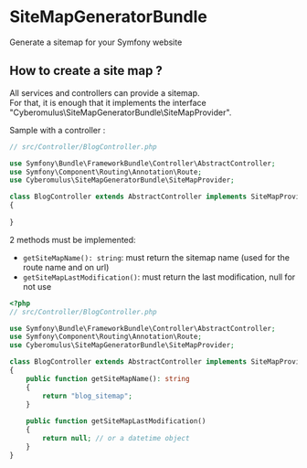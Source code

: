# SiteMapGeneratorBundle
Generate a sitemap for your Symfony website

## How to create a site map ?
All services and controllers can provide a sitemap.  
For that, it is enough that it implements the interface "Cyberomulus\SiteMapGeneratorBundle\SiteMapProvider".

Sample with a controller :

```php
// src/Controller/BlogController.php

use Symfony\Bundle\FrameworkBundle\Controller\AbstractController;
use Symfony\Component\Routing\Annotation\Route;
use Cyberomulus\SiteMapGeneratorBundle\SiteMapProvider;

class BlogController extends AbstractController implements SiteMapProvider
{
    
}
```
2 methods must be implemented:
* `getSiteMapName(): string`: must return the sitemap name (used for the route name and on url)
* `getSiteMapLastModification()`: must return the last modification, null for not use

```php
<?php
// src/Controller/BlogController.php

use Symfony\Bundle\FrameworkBundle\Controller\AbstractController;
use Symfony\Component\Routing\Annotation\Route;
use Cyberomulus\SiteMapGeneratorBundle\SiteMapProvider;

class BlogController extends AbstractController implements SiteMapProvider
{
    public function getSiteMapName(): string
    {
    	return "blog_sitemap";
    }
    
    public function getSiteMapLastModification()
    {
    	return null; // or a datetime object
    }
}
```